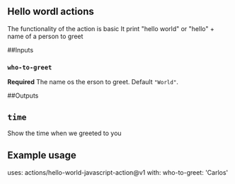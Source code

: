 ##  Hello wordl actions
The functionality of the action is basic
It print  "hello world" or "hello"  + name of a person to greet

##Inputs


### `who-to-greet`

**Required** The name os the erson to greet. Default `"World"`.

##Outputs

## `time`

Show the time when we greeted to you

## Example usage

uses: actions/hello-world-javascript-action@v1
with:
  who-to-greet: 'Carlos'